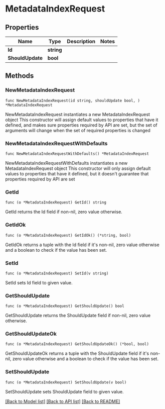 # MetadataIndexRequest

## Properties

Name | Type | Description | Notes
------------ | ------------- | ------------- | -------------
**Id** | **string** |  | 
**ShouldUpdate** | **bool** |  | 

## Methods

### NewMetadataIndexRequest

`func NewMetadataIndexRequest(id string, shouldUpdate bool, ) *MetadataIndexRequest`

NewMetadataIndexRequest instantiates a new MetadataIndexRequest object
This constructor will assign default values to properties that have it defined,
and makes sure properties required by API are set, but the set of arguments
will change when the set of required properties is changed

### NewMetadataIndexRequestWithDefaults

`func NewMetadataIndexRequestWithDefaults() *MetadataIndexRequest`

NewMetadataIndexRequestWithDefaults instantiates a new MetadataIndexRequest object
This constructor will only assign default values to properties that have it defined,
but it doesn't guarantee that properties required by API are set

### GetId

`func (o *MetadataIndexRequest) GetId() string`

GetId returns the Id field if non-nil, zero value otherwise.

### GetIdOk

`func (o *MetadataIndexRequest) GetIdOk() (*string, bool)`

GetIdOk returns a tuple with the Id field if it's non-nil, zero value otherwise
and a boolean to check if the value has been set.

### SetId

`func (o *MetadataIndexRequest) SetId(v string)`

SetId sets Id field to given value.


### GetShouldUpdate

`func (o *MetadataIndexRequest) GetShouldUpdate() bool`

GetShouldUpdate returns the ShouldUpdate field if non-nil, zero value otherwise.

### GetShouldUpdateOk

`func (o *MetadataIndexRequest) GetShouldUpdateOk() (*bool, bool)`

GetShouldUpdateOk returns a tuple with the ShouldUpdate field if it's non-nil, zero value otherwise
and a boolean to check if the value has been set.

### SetShouldUpdate

`func (o *MetadataIndexRequest) SetShouldUpdate(v bool)`

SetShouldUpdate sets ShouldUpdate field to given value.



[[Back to Model list]](../README.md#documentation-for-models) [[Back to API list]](../README.md#documentation-for-api-endpoints) [[Back to README]](../README.md)


